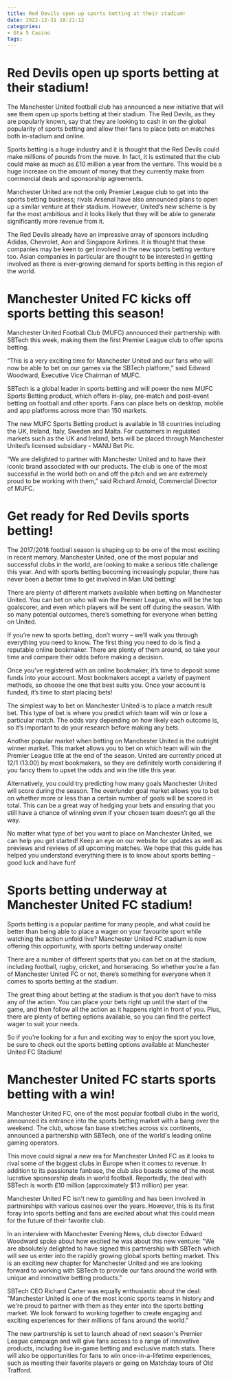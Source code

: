 ```yaml
---
title: Red Devils open up sports betting at their stadium!
date: 2022-12-31 18:21:12
categories:
- Gta 5 Casino
tags:
---
```



#  Red Devils open up sports betting at their stadium!

The Manchester United football club has announced a new initiative that will see them open up sports betting at their stadium. The Red Devils, as they are popularly known, say that they are looking to cash in on the global popularity of sports betting and allow their fans to place bets on matches both in-stadium and online.

Sports betting is a huge industry and it is thought that the Red Devils could make millions of pounds from the move. In fact, it is estimated that the club could make as much as £10 million a year from the venture. This would be a huge increase on the amount of money that they currently make from commercial deals and sponsorship agreements.

Manchester United are not the only Premier League club to get into the sports betting business; rivals Arsenal have also announced plans to open up a similar venture at their stadium. However, United’s new scheme is by far the most ambitious and it looks likely that they will be able to generate significantly more revenue from it.

The Red Devils already have an impressive array of sponsors including Adidas, Chevrolet, Aon and Singapore Airlines. It is thought that these companies may be keen to get involved in the new sports betting venture too. Asian companies in particular are thought to be interested in getting involved as there is ever-growing demand for sports betting in this region of the world.

#  Manchester United FC kicks off sports betting this season!

Manchester United Football Club (MUFC) announced their partnership with SBTech this week, making them the first Premier League club to offer sports betting.

“This is a very exciting time for Manchester United and our fans who will now be able to bet on our games via the SBTech platform,” said Edward Woodward, Executive Vice Chairman of MUFC.

SBTech is a global leader in sports betting and will power the new MUFC Sports Betting product, which offers in-play, pre-match and post-event betting on football and other sports. Fans can place bets on desktop, mobile and app platforms across more than 150 markets.

The new MUFC Sports Betting product is available in 18 countries including the UK, Ireland, Italy, Sweden and Malta. For customers in regulated markets such as the UK and Ireland, bets will be placed through Manchester United’s licensed subsidiary - MANU Bet Plc.

“We are delighted to partner with Manchester United and to have their iconic brand associated with our products. The club is one of the most successful in the world both on and off the pitch and we are extremely proud to be working with them,” said Richard Arnold, Commercial Director of MUFC.

#  Get ready for Red Devils sports betting!

The 2017/2018 football season is shaping up to be one of the most exciting in recent memory. Manchester United, one of the most popular and successful clubs in the world, are looking to make a serious title challenge this year. And with sports betting becoming increasingly popular, there has never been a better time to get involved in Man Utd betting!

There are plenty of different markets available when betting on Manchester United. You can bet on who will win the Premier League, who will be the top goalscorer, and even which players will be sent off during the season. With so many potential outcomes, there’s something for everyone when betting on United.

If you’re new to sports betting, don’t worry – we’ll walk you through everything you need to know. The first thing you need to do is find a reputable online bookmaker. There are plenty of them around, so take your time and compare their odds before making a decision.

Once you’ve registered with an online bookmaker, it’s time to deposit some funds into your account. Most bookmakers accept a variety of payment methods, so choose the one that best suits you. Once your account is funded, it’s time to start placing bets!

The simplest way to bet on Manchester United is to place a match result bet. This type of bet is where you predict which team will win or lose a particular match. The odds vary depending on how likely each outcome is, so it’s important to do your research before making any bets.

Another popular market when betting on Manchester United is the outright winner market. This market allows you to bet on which team will win the Premier League title at the end of the season. United are currently priced at 12/1 (13.00) by most bookmakers, so they are definitely worth considering if you fancy them to upset the odds and win the title this year.

Alternatively, you could try predicting how many goals Manchester United will score during the season. The over/under goal market allows you to bet on whether more or less than a certain number of goals will be scored in total. This can be a great way of hedging your bets and ensuring that you still have a chance of winning even if your chosen team doesn’t go all the way.

No matter what type of bet you want to place on Manchester United, we can help you get started! Keep an eye on our website for updates as well as previews and reviews of all upcoming matches. We hope that this guide has helped you understand everything there is to know about sports betting – good luck and have fun!

#  Sports betting underway at Manchester United FC stadium!

Sports betting is a popular pastime for many people, and what could be better than being able to place a wager on your favourite sport while watching the action unfold live? Manchester United FC stadium is now offering this opportunity, with sports betting underway onsite!

There are a number of different sports that you can bet on at the stadium, including football, rugby, cricket, and horseracing. So whether you’re a fan of Manchester United FC or not, there’s something for everyone when it comes to sports betting at the stadium.

The great thing about betting at the stadium is that you don’t have to miss any of the action. You can place your bets right up until the start of the game, and then follow all the action as it happens right in front of you. Plus, there are plenty of betting options available, so you can find the perfect wager to suit your needs.

So if you’re looking for a fun and exciting way to enjoy the sport you love, be sure to check out the sports betting options available at Manchester United FC Stadium!

#  Manchester United FC starts sports betting with a win!

 Manchester United FC, one of the most popular football clubs in the world, announced its entrance into the sports betting market with a bang over the weekend. The club, whose fan base stretches across six continents, announced a partnership with SBTech, one of the world's leading online gaming operators.

This move could signal a new era for Manchester United FC as it looks to rival some of the biggest clubs in Europe when it comes to revenue. In addition to its passionate fanbase, the club also boasts some of the most lucrative sponsorship deals in world football. Reportedly, the deal with SBTech is worth £10 million (approximately $13 million) per year.

Manchester United FC isn't new to gambling and has been involved in partnerships with various casinos over the years. However, this is its first foray into sports betting and fans are excited about what this could mean for the future of their favorite club.

In an interview with Manchester Evening News, club director Edward Woodward spoke about how excited he was about this new venture: "We are absolutely delighted to have signed this partnership with SBTech which will see us enter into the rapidly growing global sports betting market. This is an exciting new chapter for Manchester United and we are looking forward to working with SBTech to provide our fans around the world with unique and innovative betting products."

SBTech CEO Richard Carter was equally enthusiastic about the deal: "Manchester United is one of the most iconic sports teams in history and we're proud to partner with them as they enter into the sports betting market. We look forward to working together to create engaging and exciting experiences for their millions of fans around the world."

The new partnership is set to launch ahead of next season's Premier League campaign and will give fans access to a range of innovative products, including live in-game betting and exclusive match stats. There will also be opportunities for fans to win once-in-a-lifetime experiences, such as meeting their favorite players or going on Matchday tours of Old Trafford.